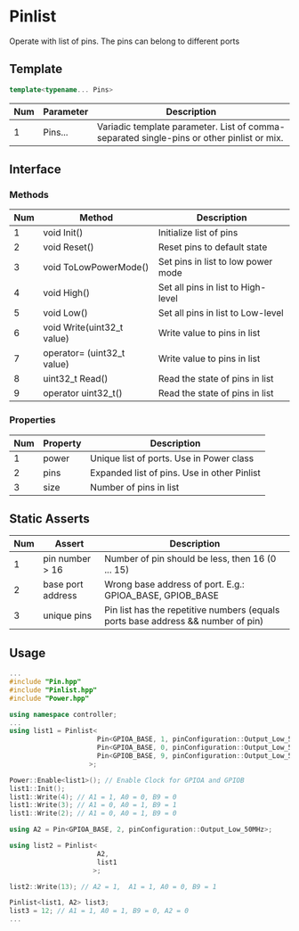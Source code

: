 # Pinlist
Operate with list of pins. The pins can belong to different ports

## Template

```c++
template<typename... Pins>
```

|Num | Parameter    | Description                                                                                   |
| -  | ------------ | --------------------------------------------------------------------------------------------- |
| 1  | Pins...      | Variadic template parameter. List of comma-separated single-pins or other pinlist or mix.     |


## Interface

### Methods

|Num | Method                                            | Description                                               |
| -  | ------------------------------------------------- | --------------------------------------------------------- |
| 1  | void Init()                                       | Initialize list of pins                                   |
| 2  | void Reset()                                      | Reset pins to default state                               |
| 3  | void ToLowPowerMode()                             | Set pins in list to low power mode                        |
| 4  | void High()                                       | Set all pins in list to High-level                        |
| 5  | void Low()                                        | Set all pins in list to Low-level                         |
| 6  | void Write(uint32_t value)                        | Write value to pins in list                               |
| 7  | operator= (uint32_t value)                        | Write value to pins in list                               |
| 8  | uint32_t Read()                                   | Read the state of pins in list                            |
| 9  | operator uint32_t()                               | Read the state of pins in list                            |

### Properties

|Num | Property     | Description                                               |
| -  | ------------ | --------------------------------------------------------- |
| 1  | power        | Unique list of ports. Use in Power class                  |
| 2  | pins         | Expanded list of pins. Use in other Pinlist               |
| 3  | size         | Number of pins in list                                    |


## Static Asserts

|Num | Assert            | Description                                                                      |
| -  | ----------------- | -------------------------------------------------------------------------------- |
| 1  | pin number > 16   | Number of pin should be less, then 16 (0 ... 15)                                 |
| 2  | base port address | Wrong base address of port. E.g.: GPIOA_BASE, GPIOB_BASE                         |
| 3  | unique pins       | Pin list has the repetitive numbers (equals ports base address && number of pin) |

## Usage

```cpp
...
#include "Pin.hpp"
#include "Pinlist.hpp"
#include "Power.hpp"

using namespace controller;
...
using list1 = Pinlist<
                      Pin<GPIOA_BASE, 1, pinConfiguration::Output_Low_50MHz>, //A1
                      Pin<GPIOA_BASE, 0, pinConfiguration::Output_Low_50MHz>, //A0
                      Pin<GPIOB_BASE, 9, pinConfiguration::Output_Low_50MHz>  //B9
                    >;

Power::Enable<list1>(); // Enable Clock for GPIOA and GPIOB
list1::Init();
list1::Write(4); // A1 = 1, A0 = 0, B9 = 0
list1::Write(3); // A1 = 0, A0 = 1, B9 = 1
list1::Write(2); // A1 = 0, A0 = 1, B9 = 0

using A2 = Pin<GPIOA_BASE, 2, pinConfiguration::Output_Low_50MHz>;

using list2 = Pinlist<
                      A2,
                      list1
                     >;

list2::Write(13); // A2 = 1,  A1 = 1, A0 = 0, B9 = 1

Pinlist<list1, A2> list3;
list3 = 12; // A1 = 1, A0 = 1, B9 = 0, A2 = 0
...
```